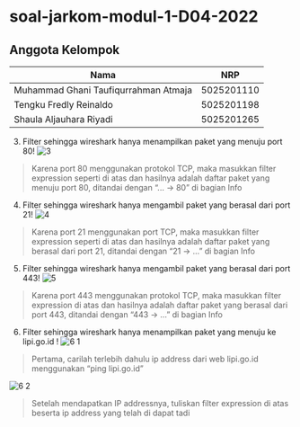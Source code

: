 # soal-jarkom-modul-1-D04-2022 

## Anggota Kelompok
| **Nama** | **NRP** |
| ------ | ------ |
| Muhammad Ghani Taufiqurrahman Atmaja | 5025201110 |
| Tengku Fredly Reinaldo | 5025201198 |
| Shaula Aljauhara Riyadi | 5025201265 |

3. Filter sehingga wireshark hanya menampilkan paket yang menuju port 80! 
![3](https://user-images.githubusercontent.com/56400536/192100261-9088baab-3e90-4f89-b26b-2745c5faedeb.jpg)
> Karena port 80 menggunakan protokol TCP, maka masukkan filter expression seperti di
atas dan hasilnya adalah daftar paket yang menuju port 80, ditandai dengan “... -> 80” di
bagian Info

4. Filter sehingga wireshark hanya mengambil paket yang berasal dari port 21!
![4](https://user-images.githubusercontent.com/56400536/192100495-967fc92a-c882-44f4-80ee-e97627181016.jpg)
> Karena port 21 menggunakan port TCP, maka masukkan filter expression seperti di atas
dan hasilnya adalah daftar paket yang berasal dari port 21, ditandai dengan “21 -> …” di
bagian Info

5. Filter sehingga wireshark hanya mengambil paket yang berasal dari port 443!
![5](https://user-images.githubusercontent.com/56400536/192100506-c59be7d7-ef6e-46bb-8acd-eb7ec8798146.jpg)
> Karena port 443 menggunakan protokol TCP, maka masukkan filter expression di atas
dan hasilnya adalah daftar paket yang berasal dari port 443, ditandai dengan “443 -> …”
di bagian Info

6. Filter sehingga wireshark hanya menampilkan paket yang menuju ke lipi.go.id !
![6 1](https://user-images.githubusercontent.com/56400536/192100523-218349c9-6dcf-41f6-a5da-d2ba0596039f.jpg)
> Pertama, carilah terlebih dahulu ip address dari web lipi.go.id menggunakan “ping
lipi.go.id”

![6 2](https://user-images.githubusercontent.com/56400536/192100528-7f694c36-1730-48e5-bfd0-72a558f06d37.jpg)

> Setelah mendapatkan IP addressnya, tuliskan filter expression di atas beserta
ip address yang telah di dapat tadi

